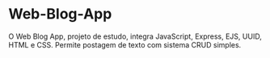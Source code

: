 # Web-Blog-App
O Web Blog App, projeto de estudo, integra JavaScript, Express, EJS, UUID, HTML e CSS. Permite postagem de texto com sistema CRUD simples.
